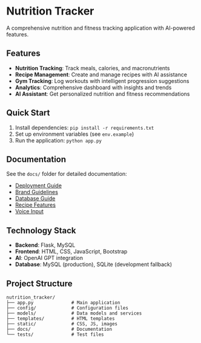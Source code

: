 # Nutrition Tracker

A comprehensive nutrition and fitness tracking application with AI-powered features.

## Features

- **Nutrition Tracking**: Track meals, calories, and macronutrients
- **Recipe Management**: Create and manage recipes with AI assistance
- **Gym Tracking**: Log workouts with intelligent progression suggestions
- **Analytics**: Comprehensive dashboard with insights and trends
- **AI Assistant**: Get personalized nutrition and fitness recommendations

## Quick Start

1. Install dependencies: `pip install -r requirements.txt`
2. Set up environment variables (see `env.example`)
3. Run the application: `python app.py`

## Documentation

See the `docs/` folder for detailed documentation:
- [Deployment Guide](docs/DEPLOYMENT_GUIDE.md)
- [Brand Guidelines](docs/BRAND_BOOK_MVP.md)
- [Database Guide](docs/DATABASE_PERSISTENCE_GUIDE.md)
- [Recipe Features](docs/RECIPE_FEATURES_GUIDE.md)
- [Voice Input](docs/VOICE_INPUT_GUIDE.md)

## Technology Stack

- **Backend**: Flask, MySQL
- **Frontend**: HTML, CSS, JavaScript, Bootstrap
- **AI**: OpenAI GPT integration
- **Database**: MySQL (production), SQLite (development fallback)

## Project Structure

```
nutrition_tracker/
├── app.py              # Main application
├── config/             # Configuration files
├── models/             # Data models and services
├── templates/          # HTML templates
├── static/             # CSS, JS, images
├── docs/               # Documentation
└── tests/              # Test files
```

